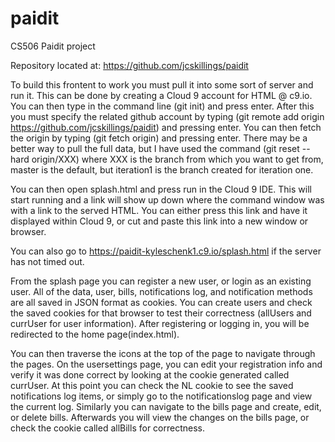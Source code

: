 
# paidit
CS506 Paidit project

Repository located at: https://github.com/jcskillings/paidit

To build this frontent to work you must pull it into some sort of server and run it.  This can be 
done by creating a Cloud 9 account for HTML @ c9.io.  You can then type in the command line (git init) and 
press enter.  After this you must specify the related github account by typing
(git remote add origin https://github.com/jcskillings/paidit) and pressing enter.  You can then
fetch the origin by typing (git fetch origin) and pressing enter.  There may be a better way to 
pull the full data, but I have used the command (git reset --hard origin/XXX) where XXX is the 
branch from which you want to get from, master is the default, but iteration1 is the branch created
for iteration one.  

You can then open splash.html and press run in the Cloud 9 IDE.  This will start running and a link
will show up down where the command window was with a link to the served HTML.  You can either press this
link and have it displayed within Cloud 9, or cut and paste this link into a new window or browser.

You can also go to https://paidit-kyleschenk1.c9.io/splash.html if the server has not timed out.

From the splash page you can register a new user, or login as an existing user.  All of the data, user, 
bills, notifications log, and notification methods are all saved in JSON format as cookies.  You can
create users and check the saved cookies for that browser to test their correctness (allUsers and currUser
for user information).  After registering or logging in, you will be redirected to the home page(index.html).  

You can then traverse the icons at the top of the page to navigate through the pages.  On the usersettings
page, you can edit your registration info and verify it was done correct by looking at the cookie 
generated called currUser.  At this point you can check the NL cookie to see the saved notifications log
items, or simply go to the notificationslog page and view the current log.  Similarly you can navigate
to the bills page and create, edit, or delete bills.  Afterwards you will view the changes on the bills
page, or check the cookie called allBills for correctness.
